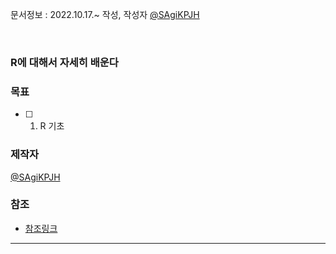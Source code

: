 문서정보 : 2022.10.17.~ 작성, 작성자 [@SAgiKPJH](https://github.com/SAgiKPJH)

<br>

### R에 대해서 자세히 배운다

### 목표

- [ ] 1. R 기초

### 제작자
[@SAgiKPJH](https://github.com/SAgiKPJH)

### 참조
- [참조링크](참조링크)


---
